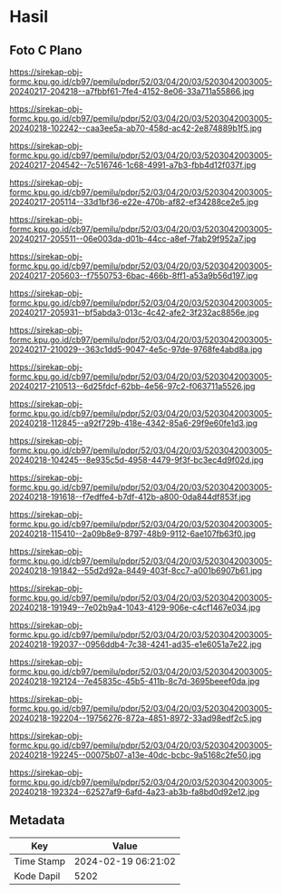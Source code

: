 # Hasil

## Foto C Plano

https://sirekap-obj-formc.kpu.go.id/cb97/pemilu/pdpr/52/03/04/20/03/5203042003005-20240217-204218--a7fbbf61-7fe4-4152-8e06-33a711a55866.jpg

https://sirekap-obj-formc.kpu.go.id/cb97/pemilu/pdpr/52/03/04/20/03/5203042003005-20240218-102242--caa3ee5a-ab70-458d-ac42-2e874889b1f5.jpg

https://sirekap-obj-formc.kpu.go.id/cb97/pemilu/pdpr/52/03/04/20/03/5203042003005-20240217-204542--7c516746-1c68-4991-a7b3-fbb4d12f037f.jpg

https://sirekap-obj-formc.kpu.go.id/cb97/pemilu/pdpr/52/03/04/20/03/5203042003005-20240217-205114--33d1bf36-e22e-470b-af82-ef34288ce2e5.jpg

https://sirekap-obj-formc.kpu.go.id/cb97/pemilu/pdpr/52/03/04/20/03/5203042003005-20240217-205511--06e003da-d01b-44cc-a8ef-7fab29f952a7.jpg

https://sirekap-obj-formc.kpu.go.id/cb97/pemilu/pdpr/52/03/04/20/03/5203042003005-20240217-205603--f7550753-6bac-466b-8ff1-a53a9b56d197.jpg

https://sirekap-obj-formc.kpu.go.id/cb97/pemilu/pdpr/52/03/04/20/03/5203042003005-20240217-205931--bf5abda3-013c-4c42-afe2-3f232ac8856e.jpg

https://sirekap-obj-formc.kpu.go.id/cb97/pemilu/pdpr/52/03/04/20/03/5203042003005-20240217-210029--363c1dd5-9047-4e5c-97de-9768fe4abd8a.jpg

https://sirekap-obj-formc.kpu.go.id/cb97/pemilu/pdpr/52/03/04/20/03/5203042003005-20240217-210513--6d25fdcf-62bb-4e56-97c2-f063711a5526.jpg

https://sirekap-obj-formc.kpu.go.id/cb97/pemilu/pdpr/52/03/04/20/03/5203042003005-20240218-112845--a92f729b-418e-4342-85a6-29f9e60fe1d3.jpg

https://sirekap-obj-formc.kpu.go.id/cb97/pemilu/pdpr/52/03/04/20/03/5203042003005-20240218-104245--8e935c5d-4958-4479-9f3f-bc3ec4d9f02d.jpg

https://sirekap-obj-formc.kpu.go.id/cb97/pemilu/pdpr/52/03/04/20/03/5203042003005-20240218-191618--f7edffe4-b7df-412b-a800-0da844df853f.jpg

https://sirekap-obj-formc.kpu.go.id/cb97/pemilu/pdpr/52/03/04/20/03/5203042003005-20240218-115410--2a09b8e9-8797-48b9-9112-6ae107fb63f0.jpg

https://sirekap-obj-formc.kpu.go.id/cb97/pemilu/pdpr/52/03/04/20/03/5203042003005-20240218-191842--55d2d92a-8449-403f-8cc7-a001b6907b61.jpg

https://sirekap-obj-formc.kpu.go.id/cb97/pemilu/pdpr/52/03/04/20/03/5203042003005-20240218-191949--7e02b9a4-1043-4129-906e-c4cf1467e034.jpg

https://sirekap-obj-formc.kpu.go.id/cb97/pemilu/pdpr/52/03/04/20/03/5203042003005-20240218-192037--0956ddb4-7c38-4241-ad35-e1e6051a7e22.jpg

https://sirekap-obj-formc.kpu.go.id/cb97/pemilu/pdpr/52/03/04/20/03/5203042003005-20240218-192124--7e45835c-45b5-411b-8c7d-3695beeef0da.jpg

https://sirekap-obj-formc.kpu.go.id/cb97/pemilu/pdpr/52/03/04/20/03/5203042003005-20240218-192204--19756276-872a-4851-8972-33ad98edf2c5.jpg

https://sirekap-obj-formc.kpu.go.id/cb97/pemilu/pdpr/52/03/04/20/03/5203042003005-20240218-192245--00075b07-a13e-40dc-bcbc-9a5168c2fe50.jpg

https://sirekap-obj-formc.kpu.go.id/cb97/pemilu/pdpr/52/03/04/20/03/5203042003005-20240218-192324--62527af9-6afd-4a23-ab3b-fa8bd0d92e12.jpg


## Metadata

| Key        | Value               |
| ---------- | ------------------- |
| Time Stamp | 2024-02-19 06:21:02 |
| Kode Dapil | 5202                |



